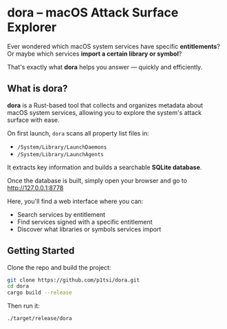# dora – macOS Attack Surface Explorer

Ever wondered which macOS system services have specific **entitlements**?  
Or maybe which services **import a certain library or symbol**?

That's exactly what **dora** helps you answer — quickly and efficiently.

## What is dora?

**dora** is a Rust-based tool that collects and organizes metadata about macOS system services, allowing you to explore the system's attack surface with ease.

On first launch, `dora` scans all property list files in:

- `/System/Library/LaunchDaemons`
- `/System/Library/LaunchAgents`

It extracts key information and builds a searchable **SQLite database**.

Once the database is built, simply open your browser and go to http://127.0.0.1:8778

Here, you'll find a web interface where you can:

- Search services by entitlement
- Find services signed with a specific entitlement
- Discover what libraries or symbols services import


## Getting Started

Clone the repo and build the project:

```bash
git clone https://github.com/p1tsi/dora.git
cd dora
cargo build --release
```

Then run it:

```bash
./target/release/dora
```

